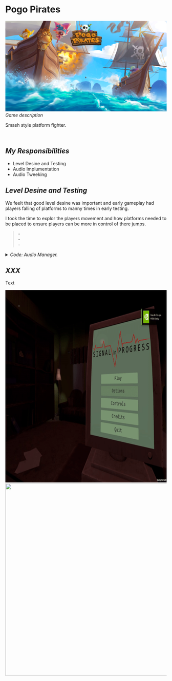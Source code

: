 <body>
    <h1> Pogo Pirates </h1>
    <img src="Images/Pogo Pirates Logo.png"
    <h2> <em> Game description </em> </h2>
        <p> 
            Smash style platform fighter.
        </p>
        <br>
    <h2> <em> My Responsibilities </em> </h2>
        <ul>
            <li> Level Desine and Testing </li>
            <li> Audio Implumentation </li>
            <li> Audio Tweeking </li>
        </ul>
    <h2> <em> Level Desine and Testing </em> </h2>
        <p> We feelt that good level desine was important and early gameplay had players falling of platforms to manny times in early testing. </p>
        <p> I took the time to explor the players movement and how platforms needed to be placed to ensure players can be more in control of there jumps. </p>
            <blockquote>
            -  <br>
            -  <br>
            -  <br>
            </blockquote>
        </p>
    <details>
        <summary><em> Code: Audio Manager. </em></summary>
  
```csharp


```

</details>

<h2> <em> XXX </em> </h2>
        <p> 
            Text <br>
        </p>
<img width="800" height="600" src="Images/LongVideo-ezgif.com-video-to-gif-converter.gif" style="max-width: 100%; display: inline-block;" data-target="animated-image.originalImage">
    <img width="600" height="600" src="https://github.com/user-attachments/assets/c86a6872-f4a9-474b-bb49-3be4e4e6a8bc" style="max-width: 100%; display: inline-block;" data-target="animated-image.originalImage">
  
</body>
